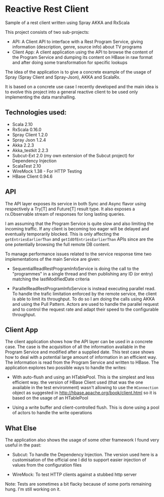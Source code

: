 Reactive Rest Client
====================

Sample of a rest client written using Spray AKKA and RxScala

This project consists of two sub-projects:

- API: A Client API to interface with a Rest Program Service, giving information (description, genre, source info) about TV programs
- Client App: A client application using the API to browse the content of the Program Service and dumping its content on HBase
in raw format and after doing some transformation for specific lookups

The idea of the application is to give a concrete example of the usage of Spray (Spray Client and Spray-Json), AKKA and ScalaRx.

It is based on a concrete use case I recently developed and the main idea is to evolve this project into a general reactive
  client to be used only implementing the data marshalling.

## Technologies used:

- Scala 2.10
- RxScala 0.16.0
- Spray Client 1.2.0
- Spray Json 1.2.4
- Akka 2.2.3
- Akka_testkit 2.2.3
- Subcut-Ext 2.0 (my own extension of the Subcut project) for Dependency Injection
- ScalaTest 2.10
- WireMock 1.38 - For HTTP Testing
- HBase Client 0.94.6

## API

The API layer exposes its service in both Sync and Async flavor using respectively a Try[T] and Future[T] result type.
It also exposes a rx.Observable stream of responses for long lasting queries.

I am assuming that the Program Service is quite slow and also limiting the incoming traffic. If any client is becoming too
eager will be delayed and eventually temporarily blocked. This is only affecting the `getEntriesEarlierThan` and `getIdOfEntriesEarlierThan`
APIs since are the one potentially browsing the full remote DB content.

To manage performance issues related to the service response time two implementations of the main Service are given:

- SequentialReadRestProgramInfoService is doing the call to the "programmes" in a single thread and then publishing any
ID (or entry) matching the lastModifiedDate criteria

- ParallelReadRestProgramInfoService is instead executing parallel read. To handle the trafic limitation enforced by the
remote service, the client is able to limit its throughput. To do so I am doing the calls using AKKA and using the Pull Pattern.
Actors are used to handle the parallel request and to control the request rate and adapt their speed to the configurable
throughput.

## Client App

The client application shows how the API layer can be used in a concrete case. The case is the acquisition of all the
information available in the Program Service and modified after a supplied date.
This test case shows how to deal with a potential large amount of information in an efficient way.
The information is read from the Program Service and written to HBase. The application explores two possible ways to
handle the writes:

- With auto-flush and using an HTablePool. This is the simplest and less efficient way. the version of HBase Client used
(that was the one available in the test environment) wasn't allowing to use the `HConnection` object as suggested in
http://hbase.apache.org/book/client.html so it is based on the usage of an HTablePool

- Using a write buffer and client-controlled flush. This is done using a pool of actors to handle the write operations


## What Else

The application also shows the usage of some other framework I found very useful in the past:

- Subcut: To handle the Dependency Injection. The version used here is a customisation of the official one I did to
support easier injection of values from the configuration files

- WireMock: To test HTTP clients against a stubbed http server

Note: Tests are sometimes a bit flacky because of some ports remaining hung. I'm still working on it.
